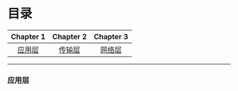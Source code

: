 # 目录
| Chapter 1 | Chapter 2 | Chapter 3|
| :---------: | :---------: | :---------: |
| [应用层](#应用层)|[传输层](#传输层)|[网络层](#网络层)
---


### <span id = "应用层">应用层</span>
